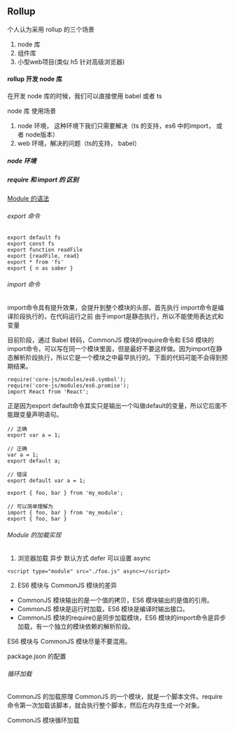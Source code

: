 ## Rollup

个人认为采用 rollup 的三个场景
1. node 库
2. 组件库
3. 小型web项目(类似 h5 针对高级浏览器) 

#### rollup 开发 node 库

在开发 node 库的时候，我们可以直接使用 babel 或者 ts

node 库 使用场景
1. node 环境， 这种环境下我们只需要解决（ts 的支持，es6 中的import， 或者 node版本）
2. web 环境，解决的问题（ts的支持， babel）

##### node 环境

##### require 和 import 的 区别

[Module 的语法](https://es6.ruanyifeng.com/#docs/module)

###### export 命令

```
export default fs
export const fs
export function readFile
export {readFile, read}
export * from 'fs'
export { n as saber }
```

###### import 命令

import命令具有提升效果，会提升到整个模块的头部，首先执行
import命令是编译阶段执行的，在代码运行之前
由于import是静态执行，所以不能使用表达式和变量

目前阶段，通过 Babel 转码，CommonJS 模块的require命令和 ES6 模块的import命令，可以写在同一个模块里面，但是最好不要这样做。因为import在静态解析阶段执行，所以它是一个模块之中最早执行的。下面的代码可能不会得到预期结果。

```
require('core-js/modules/es6.symbol');
require('core-js/modules/es6.promise');
import React from 'React';
```

正是因为export default命令其实只是输出一个叫做default的变量，所以它后面不能跟变量声明语句。

```
// 正确
export var a = 1;

// 正确
var a = 1;
export default a;

// 错误
export default var a = 1;
```

```
export { foo, bar } from 'my_module';

// 可以简单理解为
import { foo, bar } from 'my_module';
export { foo, bar }
```

###### Module 的加载实现

1. 浏览器加载
异步 默认方式 defer 可以设置 async

`<script type="module" src="./foo.js" async></script>`

2. ES6 模块与 CommonJS 模块的差异

* CommonJS 模块输出的是一个值的拷贝，ES6 模块输出的是值的引用。
* CommonJS 模块是运行时加载，ES6 模块是编译时输出接口。
* CommonJS 模块的require()是同步加载模块，ES6 模块的import命令是异步加载，有一个独立的模块依赖的解析阶段。

 ES6 模块与 CommonJS 模块尽量不要混用。

 package.json 的配置

 ###### 循环加载

 CommonJS 的加载原理
CommonJS 的一个模块，就是一个脚本文件。require命令第一次加载该脚本，就会执行整个脚本，然后在内存生成一个对象。


CommonJS 模块循环加载


